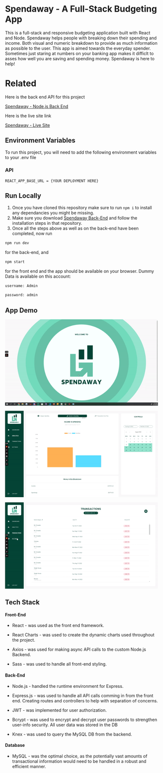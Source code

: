 
# Spendaway - A Full-Stack Budgeting App

This is a full-stack and responsive budgeting application built with React and Node. Spendaway helps people with breaking down their 
spending and income. Both visual and numeric breakdown to provide as much information as possible to the user. 
This app is aimed towards the everyday spender. Sometimes just staring at numbers on your banking app makes it 
difficlt to asses how well you are saving and spending money. Spendaway is here to help!

# Related

Here is the back end API for this project

[Spendaway - Node.js Back End](https://github.com/Danko2111/Spendaway-Server)

Here is the live site link

[Spendaway - Live Site](https://spendaway.netlify.app/)




## Environment Variables

To run this project, you will need to add the following environment variables to your .env file

### API 

`REACT_APP_BASE_URL = {YOUR DEPLOYMENT HERE}`

## Run Locally
1. Once you have cloned this repository make sure to run `npm i` to install any dependancies you might be missing.
2. Make sure you download [Spendaway Back-End](https://github.com/Danko2111/Spendaway-server) and follow the installation steps in that repository.
3. Once all the steps above as well as on the back-end have been completed, now run 
```bash
npm run dev
```
for the back-end, and
```bash
npm start
```
for the front end and the app should be available on your browser.
Dummy Data is available on this account: 
```bash
username: Admin
```
```bash
password: admin
```
## App Demo

![Spendaway Gif 1](https://github.com/Danko2111/Spendaway/blob/main/src/Data/Gifs/ezgif.com-gif-maker.gif)

![Spendaway Gif 2](https://github.com/Danko2111/Spendaway/blob/main/src/Data/Gifs/ezgif.com-gif-maker%20(1).gif)

![Spendaway Gif 3](https://github.com/Danko2111/Spendaway/blob/main/src/Data/Gifs/ezgif.com-gif-maker%20(2).gif)


## Tech Stack

#### Front-End

-   React - was used as the front end framework.

-   React Charts - was used to create the dynamic charts used throughout the project.

-   Axios - was used for making async API calls to the custom Node.js Backend. 

-   Sass - was used to handle all front-end styling.

#### Back-End

-   Node.js - handled the runtime environment for Express.

-   Express.js - was used to handle all API calls comming in from the front end. Creating routes and controllers to help with separation of concerns. 

-   JWT - was implemented for user authorization.

-   Bcrypt - was used to encrypt and decrypt user passwords to strengthen user-info security.  All user data was stored in the DB 

-   Knex - was used to query the MySQL DB from the backend. 

#### Database

-   MySQL - was the optimal choice, as the potentially vast amounts of transactional information would need to be handled in a robust and efficient manner.


